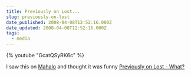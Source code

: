```yaml
---
title: Previously on Lost...
slug: previously-on-lost
date_published: 2008-04-08T12:52:16.000Z
date_updated: 2008-04-08T12:52:16.000Z
tags:
  - media
---
```


{% youtube "GcatQSyRK6c" %}

I saw this on [Mahalo](http://www.mahalo.com/Lost_What_Video) and thought it was funny
[Previously on Lost - What?](http://www.youtube.com/watch?v=GcatQSyRK6c&amp;e)
